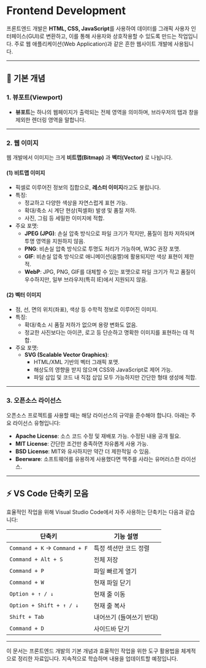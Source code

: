 # Frontend Development

프론트엔드 개발은 **HTML, CSS, JavaScript**를 사용하여 데이터를 그래픽 사용자 인터페이스(GUI)로 변환하고, 이를 통해 사용자와 상호작용할 수 있도록 만드는 작업입니다. 주로 웹 애플리케이션(Web Application)과 같은 흔한 웹사이트 개발에 사용됩니다.

---

## 📖 기본 개념

### **1. 뷰포트(Viewport)**
- **뷰포트**는 하나의 웹페이지가 출력되는 전체 영역을 의미하며, 브라우저의 탭과 창을 제외한 렌더링 영역을 말합니다.

---

### **2. 웹 이미지**
웹 개발에서 이미지는 크게 **비트맵(Bitmap)** 과 **벡터(Vector)** 로 나뉩니다.

#### **(1) 비트맵 이미지**
- 픽셀로 이루어진 정보의 집합으로, **레스터 이미지**라고도 불립니다.
- 특징:
  - 정교하고 다양한 색상을 자연스럽게 표현 가능.
  - 확대/축소 시 계단 현상(픽셀화) 발생 및 품질 저하.
  - 사진, 그림 등 세밀한 이미지에 적합.
- 주요 포맷:
  - **JPEG (JPG)**: 손실 압축 방식으로 파일 크기가 작지만, 품질이 점차 저하되며 투명 영역을 지원하지 않음.
  - **PNG**: 비손실 압축 방식으로 투명도 처리가 가능하며, W3C 권장 포맷.
  - **GIF**: 비손실 압축 방식으로 애니메이션(움짤)에 활용되지만 색상 표현이 제한적.
  - **WebP**: JPG, PNG, GIF를 대체할 수 있는 포맷으로 파일 크기가 작고 품질이 우수하지만, 일부 브라우저(특히 IE)에서 지원되지 않음.

#### **(2) 벡터 이미지**
- 점, 선, 면의 위치(좌표), 색상 등 수학적 정보로 이루어진 이미지.
- 특징:
  - 확대/축소 시 품질 저하가 없으며 용량 변화도 없음.
  - 정교한 사진보다는 아이콘, 로고 등 단순하고 명확한 이미지를 표현하는 데 적합.
- 주요 포맷:
  - **SVG (Scalable Vector Graphics)**:
    - HTML/XML 기반의 벡터 그래픽 포맷.
    - 해상도의 영향을 받지 않으며 CSS와 JavaScript로 제어 가능.
    - 파일 삽입 및 코드 내 직접 삽입 모두 가능하지만 간단한 형태 생성에 적합.

---

### **3. 오픈소스 라이선스**
오픈소스 프로젝트를 사용할 때는 해당 라이선스의 규약을 준수해야 합니다. 아래는 주요 라이선스 유형입니다:
- **Apache License**: 소스 코드 수정 및 재배포 가능. 수정된 내용 공개 필요.
- **MIT License**: 간단한 조건만 충족하면 자유롭게 사용 가능.
- **BSD License**: MIT와 유사하지만 약간 더 제한적일 수 있음.
- **Beerware**: 소프트웨어를 유용하게 사용했다면 맥주를 사라는 유머러스한 라이선스.

---

## ⚡ VS Code 단축키 모음

효율적인 작업을 위해 Visual Studio Code에서 자주 사용하는 단축키는 다음과 같습니다:

| 단축키                          | 기능 설명                              |
|---------------------------------|---------------------------------------|
| `Command + K` → `Command + F`   | 특정 섹션만 코드 정렬                 |
| `Command + Alt + S`             | 전체 저장                             |
| `Command + P`                   | 파일 빠르게 열기                      |
| `Command + W`                   | 현재 파일 닫기                        |
| `Option + ↑ / ↓`                | 현재 줄 이동                          |
| `Option + Shift + ↑ / ↓`        | 현재 줄 복사                          |
| `Shift + Tab`                   | 내어쓰기 (들여쓰기 반대)              |
| `Command + D`                   | 사이드바 닫기                         |

---

이 문서는 프론트엔드 개발의 기본 개념과 효율적인 작업을 위한 도구 활용법을 체계적으로 정리한 자료입니다. 지속적으로 학습하며 내용을 업데이트할 예정입니다.
